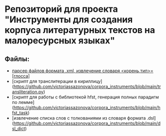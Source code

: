 # Репозиторий для проекта "Инструменты для создания корпуса литературных текстов на малоресурсных языках"
## Файлы:
* [парсер файлов формата .xml, извлечение словаря <корень,тип>=[глосса]](https://github.com/victoriassazonova/corpora_instruments/blob/main/corpus_parser.py)
* [скрипт для транслитерации в кириллицу] (https://github.com/victoriassazonova/corpora_instruments/blob/main/transliteration.py)
* [скрипт для работы с библиотекой hfst, генерация полных парадигм по лемме] (https://github.com/victoriassazonova/corpora_instruments/blob/main/hfst_task)
* [извлечение списка слов с толкованиями из словаря формата .dsl] (https://github.com/victoriassazonova/corpora_instruments/blob/main/dsl_dict)
